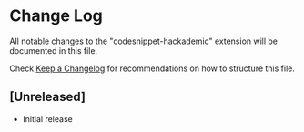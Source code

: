 # Change Log

All notable changes to the "codesnippet-hackademic" extension will be documented in this file.

Check [Keep a Changelog](http://keepachangelog.com/) for recommendations on how to structure this file.

## [Unreleased]

- Initial release